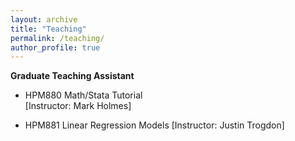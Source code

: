 ```yaml
---
layout: archive
title: "Teaching"
permalink: /teaching/
author_profile: true
---
```


**Graduate Teaching Assistant**
- HPM880 Math/Stata Tutorial  
 [Instructor: Mark Holmes] 

- HPM881 Linear Regression Models
 [Instructor: Justin Trogdon]


<!-- {% include base_path %}

{% for post in site.teaching reversed %}
  {% include archive-single.html %}
{% endfor %} -->

<!-- comments: ctr+/ -->
